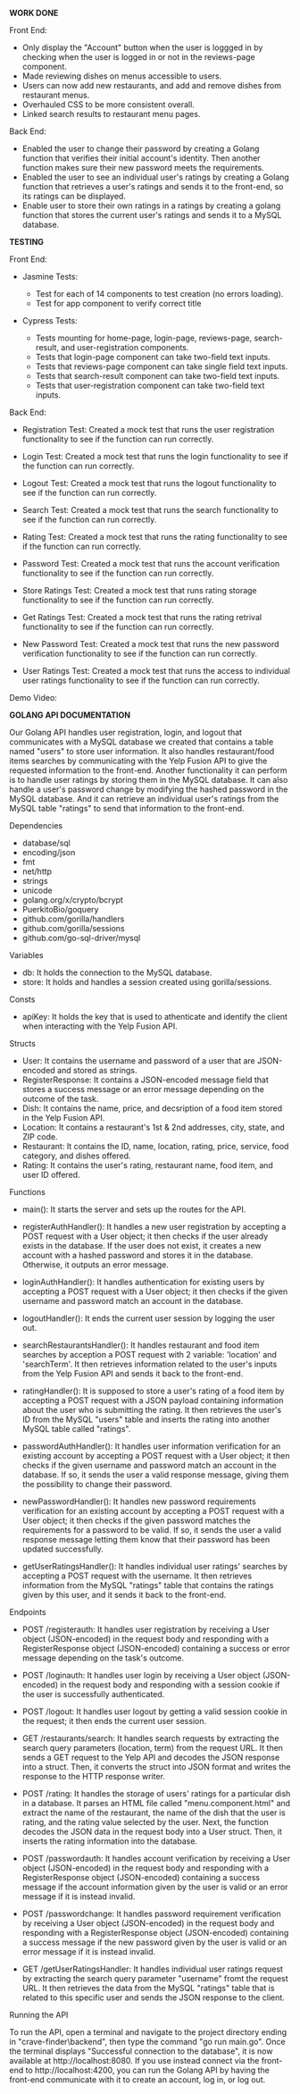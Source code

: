**WORK DONE**

Front End:
- Only display the "Account" button when the user is loggged in by checking when the user is logged in or not in the reviews-page component.
- Made reviewing dishes on menus accessible to users.
- Users can now add new restaurants, and add and remove dishes from restaurant menus.
- Overhauled CSS to be more consistent overall.
- Linked search results to restaurant menu pages.

Back End:
- Enabled the user to change their password by creating a Golang function that verifies their initial account's identity. Then another function makes sure their new password meets the requirements.
- Enabled the user to see an individual user's ratings by creating a Golang function that retrieves a user's ratings and sends it to the front-end, so its ratings can be displayed.
- Enable user to store their own ratings in a ratings by creating a golang function that stores the current user's ratings and sends it to a MySQL database.




**TESTING**

Front End:
 - Jasmine Tests:
    - Test for each of 14 components to test creation (no errors loading).
    - Test for app component to verify correct title
    
 - Cypress Tests:
    - Tests mounting for home-page, login-page, reviews-page, search-result, and user-registration components.
    - Tests that login-page component can take two-field text inputs.
    - Tests that reviews-page component can take single field text inputs.
    - Tests that search-result component can take two-field text inputs.
    - Tests that user-registration component can take two-field text inputs.




Back End:

- Registration Test: Created a mock test that runs the user registration functionality to see if the function can run correctly. 

- Login Test: Created a mock test that runs the login functionality to see if the function can run correctly. 

- Logout Test: Created a mock test that runs the logout functionality to see if the function can run correctly.

- Search Test: Created a mock test that runs the search functionality to see if the function can run correctly.

- Rating Test: Created a mock test that runs the rating functionality to see if the function can run correctly.

- Password Test: Created a mock test that runs the account verification functionality to see if the function can run correctly.

- Store Ratings Test: Created a mock test that runs rating storage functionality to see if the function can run correctly.

- Get Ratings Test: Created a mock test that runs the rating retrival functionality to see if the function can run correctly.

- New Password Test: Created a mock test that runs the new password verification functionality to see if the function can run correctly.

- User Ratings Test: Created a mock test that runs the access to individual user ratings functionality to see if the function can run correctly.


Demo Video: 




**GOLANG API DOCUMENTATION**

Our Golang API handles user registration, login, and logout that communicates with a MySQL database we created that contains a table named "users" to store user information. It also handles restaurant/food items searches by communicating with the Yelp Fusion API to give the requested information to the front-end. Another functionality it can perform is to handle user ratings by storing them in the MySQL database. It can also handle a user's password change by modifying the hashed password in the MySQL database. And it can retrieve an individual user's ratings from the MySQL table "ratings" to send that information to the front-end.

Dependencies
- database/sql
- encoding/json
- fmt
- net/http
- strings
- unicode
- golang.org/x/crypto/bcrypt
- PuerkitoBio/goquery
- github.com/gorilla/handlers
- github.com/gorilla/sessions
- github.com/go-sql-driver/mysql


Variables
- db: It holds the connection to the MySQL database.
- store: It holds and handles a session created using gorilla/sessions.


Consts
- apiKey: It holds the key that is used to athenticate and identify the client when interacting with the Yelp Fusion API.


Structs
- User: It contains the username and password of a user that are JSON-encoded and stored as strings.
- RegisterResponse: It contains a JSON-encoded message field that stores a success message or an error message depending on the outcome of the task.
- Dish: It contains the name, price, and decsription of a food item stored in the Yelp Fusion API.
- Location: It contains a restaurant's 1st & 2nd addresses, city, state, and ZIP code.
- Restaurant: It contains the ID, name, location, rating, price, service, food category, and dishes offered.
- Rating: It contains the user's rating, restaurant name, food item, and user ID offered.


Functions
- main(): It starts the server and sets up the routes for the API.

- registerAuthHandler(): It handles a new user registration by accepting a POST request with a User object; it then checks if the user already exists in the database. If the user does not exist, it creates a new account with a hashed password and stores it in the database. Otherwise, it outputs an error message.

- loginAuthHandler(): It handles authentication for existing users by accepting a POST request with a User object; it then checks if the given username and password match an account in the database.

- logoutHandler(): It ends the current user session by logging the user out.

- searchRestaurantsHandler(): It handles restaurant and food item searches by acception a POST request with 2 variable: 'location' and 'searchTerm'. It then retrieves information related to the user's inputs from the Yelp Fusion API and sends it back to the front-end.

- ratingHandler(): It is supposed to store a user's rating of a food item by accepting a POST request with a JSON payload containing information about the user who is submitting the rating. It then retrieves the user's ID from the MySQL "users" table and inserts the rating into another MySQL table called "ratings".

- passwordAuthHandler(): It handles user information verification for an existing account by accepting a POST request with a User object; it then checks if the given username and password match an account in the database. If so, it sends the user a valid response message, giving them the possibility to change their password.

- newPasswordHandler(): It handles new password requirements verification for an existing account by accepting a POST request with a User object; it then checks if the given password matches the requirements for a password to be valid. If so, it sends the user a valid response message letting them know that their password has been updated successfully.

- getUserRatingsHandler(): It handles individual user ratings' searches by accepting a POST request with the username. It then retrieves information from the MySQL "ratings" table that contains the ratings given by this user, and it sends it back to the front-end.


Endpoints
- POST /registerauth: It handles user registration by receiving a User object (JSON-encoded) in the request body and responding with a RegisterResponse object (JSON-encoded) containing a success or error message depending on the task's outcome.

- POST /loginauth: It handles user login by receiving a User object (JSON-encoded) in the request body and responding with a session cookie if the user is successfully authenticated.

- POST /logout: It handles user logout by getting a valid session cookie in the request; it then ends the current user session.

- GET /restaurants/search: It handles search requests by extracting the search query parameters (location, term) from the request URL. It then sends a GET request to the Yelp API and decodes the JSON response into a struct. Then, it converts the struct into JSON format and writes the response to the HTTP response writer.

- POST /rating: It handles the storage of users' ratings for a particular dish in a database. It parses an HTML file called "menu.component.html" and extract the name of the restaurant, the name of the dish that the user is rating, and the rating value selected by the user. Next, the function decodes the JSON data in the request body into a User struct. Then, it inserts the rating information into the database.

- POST /passwordauth: It handles account verification by receiving a User object (JSON-encoded) in the request body and responding with a RegisterResponse object (JSON-encoded) containing a success message if the account information given by the user is valid or an error message if it is instead invalid.

- POST /passwordchange: It handles password requirement verification by receiving a User object (JSON-encoded) in the request body and responding with a RegisterResponse object (JSON-encoded) containing a success message if the new password given by the user is valid or an error message if it is instead invalid.

- GET /getUserRatingsHandler: It handles individual user ratings request by extracting the search query parameter "username" fromt the request URL. It then retrieves the data from the MySQL "ratings" table that is related to this specific user and sends the JSON response to the client.



Running the API

To run the API, open a terminal and navigate to the project directory ending in "crave-finder\backend", then type the command "go run main.go". Once the terminal displays "Successful connection to the database", it is now available at http://localhost:8080.
If you use instead connect via the front-end to http://localhost:4200, you can run the Golang API by having the front-end communicate with it to create an account, log in, or log out.
